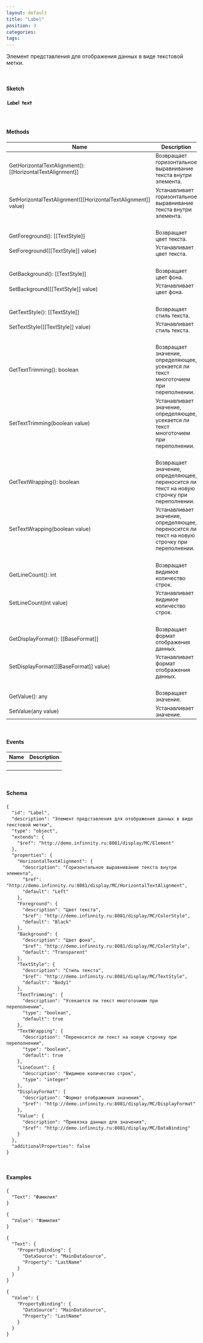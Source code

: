 ```yaml
---
layout: default
title: "Label"
position: 3
categories: 
tags: 
---
```


Элемент представления для отображения данных в виде текстовой метки.

   

#### Sketch

![](Label.png)

   

#### Methods

|Name|Description|
|----|-----------|
|GetHorizontalTextAlignment(): [[HorizontalTextAlignment]]|Возвращает горизонтальное выравнивание текста внутри элемента.|
|SetHorizontalTextAlignment([[HorizontalTextAlignment]] value)|Устанавливает горизонтальное выравнивание текста внутри элемента.|
| | |
|GetForeground(): [[TextStyle]]|Возвращает цвет текста.|
|SetForeground([[TextStyle]] value)|Устанавливает цвет текста.|
| | |
|GetBackground(): [[TextStyle]]|Возвращает цвет фона.|
|SetBackground([[TextStyle]] value)|Устанавливает цвет фона.|
| | |
|GetTextStyle(): [[TextStyle]]|Возвращает стиль текста.|
|SetTextStyle([[TextStyle]] value)|Устанавливает стиль текста.|
| | |
|GetTextTrimming(): boolean|Возвращает значение, определяющее, усекается ли текст многоточием при переполнении.|
|SetTextTrimming(boolean value)|Устанавливает значение, определяющее, усекается ли текст многоточием при переполнении.|
| | |
|GetTextWrapping(): boolean|Возвращает значение, определяющее, переносится ли текст на новую строчку при переполнении.|
|SetTextWrapping(boolean value)|Устанавливает значение, определяющее, переносится ли текст на новую строчку при переполнении.|
| | |
|GetLineCount(): int|Возвращает видимое количество строк.|
|SetLineCount(int value)|Устанавливает видимое количество строк.|
| | |
|GetDisplayFormat(): [[BaseFormat]]|Возвращает формат отображения данных.|
|SetDisplayFormat([[BaseFormat]] value)|Устанавливает формат отображения данных.|
| | |
|GetValue(): any|Возвращает значение.|
|SetValue(any value)|Устанавливает значение.|

   

#### Events

|Name|Description|
|----|-----------|
| | |

    

#### Schema

```
{
  "id": "Label",
  "description": "Элемент представления для отображения данных в виде текстовой метки",
  "type": "object",
  "extends": {
    "$ref": "http://demo.infinnity.ru:8081/display/MC/Element"
  },
  "properties": {
    "HorizontalTextAlignment": {
      "description": "Горизонтальное выравнивание текста внутри элемента",
      "$ref": "http://demo.infinnity.ru:8081/display/MC/HorizontalTextAlignment",
      "default": "Left"
    },
    "Foreground": {
      "description": "Цвет текста",
      "$ref": "http://demo.infinnity.ru:8081/display/MC/ColorStyle",
      "default": "Black"
    },
    "Background": {
      "description": "Цвет фона",
      "$ref": "http://demo.infinnity.ru:8081/display/MC/ColorStyle",
      "default": "Transparent"
    },
    "TextStyle": {
      "description": "Стиль текста",
      "$ref": "http://demo.infinnity.ru:8081/display/MC/TextStyle",
      "default": "Body1"
    },
    "TextTrimming": {
      "description": "Усекается ли текст многоточием при переполнении",
      "type": "boolean",
      "default": true
    },
    "TextWrapping": {
      "description": "Переносится ли текст на новую строчку при переполнении",
      "type": "boolean",
      "default": true
    },
    "LineCount": {
      "description": "Видимое количество строк",
      "type": "integer"
    },
    "DisplayFormat": {
      "description": "Формат отображения значения",
      "$ref": "http://demo.infinnity.ru:8081/display/MC/DisplayFormat"
    },
    "Value": {
      "description": "Привязка данных для значения",
      "$ref": "http://demo.infinnity.ru:8081/display/MC/DataBinding"
    }
  },
  "additionalProperties": false
}
```

  

#### Examples

```
{
  "Text": "Фамилия"
}
```

```
{
  "Value": "Фамилия"
}
```

```
{
  "Text": {
    "PropertyBinding": {
      "DataSource": "MainDataSource",
      "Property": "LastName"
    }
  }
}
```

```
{
  "Value": {
    "PropertyBinding": {
      "DataSource": "MainDataSource",
      "Property": "LastName"
    }
  }
}
```

 

 

